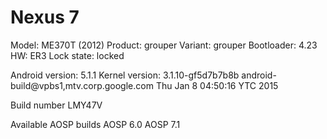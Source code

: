 # Nexus 7

Model: ME370T (2012)
Product: grouper
Variant: grouper
Bootloader: 4.23
HW: ER3
Lock state: locked

Android version: 5.1.1
Kernel version: 3.1.10-gf5d7b7b8b
android-build@vpbs1,mtv.corp.google.com
Thu Jan 8 04:50:16 YTC 2015

Build number
LMY47V

Available AOSP builds
AOSP 6.0
AOSP 7.1

